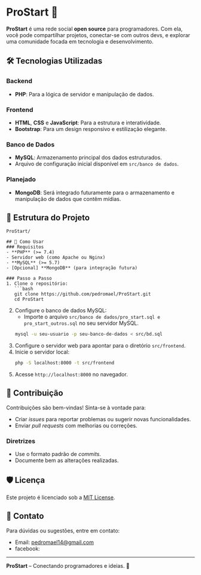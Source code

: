 # ProStart 🚀  
**ProStart** é uma rede social **open source** para programadores. Com ela, você pode compartilhar projetos, conectar-se com outros devs, e explorar uma comunidade focada em tecnologia e desenvolvimento.

## 🛠 Tecnologias Utilizadas  
### Backend  
- **PHP**: Para a lógica de servidor e manipulação de dados.  

### Frontend  
- **HTML**, **CSS** e **JavaScript**: Para a estrutura e interatividade.  
- **Bootstrap**: Para um design responsivo e estilização elegante.  

### Banco de Dados  
- **MySQL**: Armazenamento principal dos dados estruturados.  
- Arquivo de configuração inicial disponível em `src/banco de dados`.  

### Planejado  
- **MongoDB**: Será integrado futuramente para o armazenamento e manipulação de dados que contêm mídias.  

## 📂 Estrutura do Projeto  
```
ProStart/

## 🚀 Como Usar  
### Requisitos  
- **PHP** (>= 7.4)  
- Servidor web (como Apache ou Nginx)  
- **MySQL** (>= 5.7)  
- [Opcional] **MongoDB** (para integração futura)  

### Passo a Passo  
1. Clone o repositório:  
   ```bash
   git clone https://github.com/pedromael/ProStart.git
   cd ProStart
   ```
2. Configure o banco de dados MySQL:  
   - Importe o arquivo `src/banco de dados/pro_start.sql e pro_start_outros.sql` no seu servidor MySQL.  
   ```bash
   mysql -u seu-usuario -p seu-banco-de-dados < src/bd.sql
   ```
3. Configure o servidor web para apontar para o diretório `src/frontend`.  
4. Inicie o servidor local:  
   ```bash
   php -S localhost:8000 -t src/frontend
   ```
5. Acesse `http://localhost:8000` no navegador.  

## 📜 Contribuição  
Contribuições são bem-vindas! Sinta-se à vontade para:  
- Criar *issues* para reportar problemas ou sugerir novas funcionalidades.  
- Enviar *pull requests* com melhorias ou correções.  

### Diretrizes  
- Use o formato padrão de *commits*.  
- Documente bem as alterações realizadas.  

## 🛡 Licença  
Este projeto é licenciado sob a [MIT License](LICENSE).  

## 📧 Contato  
Para dúvidas ou sugestões, entre em contato:  
- Email: pedromael14@gmail.com  
- facebook:   

---

**ProStart** – Conectando programadores e ideias. 🚀  
```
